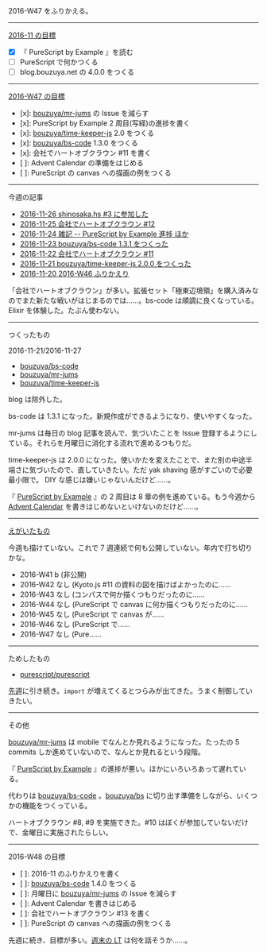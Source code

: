 2016-W47 をふりかえる。

-----

[2016-11 の目標][2016-10-31]

- [x] 『 PureScript by Example 』を読む
- [ ] PureScript で何かつくる
- [ ] blog.bouzuya.net の 4.0.0 をつくる

-----

[2016-W47 の目標][2016-11-20]

- [x]: [bouzuya/mr-jums][] の Issue を減らす
- [x]: PureScript by Example 2 周目(写経)の進捗を書く
- [x]: [bouzuya/time-keeper-js][] 2.0 をつくる
- [x]: [bouzuya/bs-code][] 1.3.0 をつくる
- [x]: 会社でハートオブクラウン #11 を書く
- [ ]: Advent Calendar の準備をはじめる
- [ ]: PureScript の canvas への描画の例をつくる

-----

今週の記事

- [2016-11-26 shinosaka.hs #3 に参加した][2016-11-26]
- [2016-11-25 会社でハートオブクラウン #12][2016-11-25]
- [2016-11-24 雑記 -- PureScript by Example 進捗 ほか][2016-11-24]
- [2016-11-23 bouzuya/bs-code 1.3.1 をつくった][2016-11-23]
- [2016-11-22 会社でハートオブクラウン #11][2016-11-22]
- [2016-11-21 bouzuya/time-keeper-js 2.0.0 をつくった][2016-11-21]
- [2016-11-20 2016-W46 ふりかえり][2016-11-20]

「会社でハートオブクラウン」が多い。拡張セット「極東辺境領」を購入済みなのでまた新たな戦いがはじまるのでは……。bs-code は順調に良くなっている。Elixir を体験した。たぶん使わない。

-----

つくったもの

2016-11-21/2016-11-27

- [bouzuya/bs-code][]
- [bouzuya/mr-jums][]
- [bouzuya/time-keeper-js][]

blog は除外した。

bs-code は 1.3.1 になった。新規作成ができるようになり、使いやすくなった。

mr-jums は毎日の blog 記事を読んで、気づいたことを Issue 登録するようにしている。それらを月曜日に消化する流れで進めるつもりだ。

time-keeper-js は 2.0.0 になった。使いかたを変えたことで、また別の中途半端さに気づいたので、直していきたい。ただ yak shaving 感がすごいので必要最小限で。 DIY な感じは嫌いじゃないんだけど……。

『 [PureScript by Example](https://leanpub.com/purescript/read) 』の 2 周目は 8 章の例を進めている。もう今週から [Advent Calendar](http://www.adventar.org/calendars/1494) を書きはじめないといけないのだけど……。

-----

[えがいたもの](http://floating-scrubland-79854.herokuapp.com/)

今週も描けていない。これで 7 週連続で何も公開していない。年内で打ち切りかな。

- 2016-W41 b (非公開)
- 2016-W42 なし (Kyoto.js #11 の資料の図を描けばよかったのに……
- 2016-W43 なし (コンパスで何か描くつもりだったのに……
- 2016-W44 なし (PureScript で canvas に何か描くつもりだったのに……
- 2016-W45 なし (PureScript で canvas が……
- 2016-W46 なし (PureScript で……
- 2016-W47 なし (Pure……

-----

ためしたもの

- [purescript/purescript][]

[先週][2016-11-20]に引き続き。`import` が増えてくるとつらみが出てきた。うまく制御していきたい。

-----

その他

[bouzuya/mr-jums][] は mobile でなんとか見れるようになった。たったの 5 commits しか進めていないので、なんとか見れるという段階。

『 [PureScript by Example](https://leanpub.com/purescript/read) 』の進捗が悪い。ほかにいろいろあって遅れている。

代わりは [bouzuya/bs-code][] 。[bouzuya/bs][] に切り出す準備をしながら、いくつかの機能をつくっている。

ハートオブクラウン #8, #9 を実施できた。#10 はぼくが参加していないだけで、金曜日に実施されたらしい。

-----

2016-W48 の目標

- [ ]: 2016-11 のふりかえりを書く
- [ ]: [bouzuya/bs-code][] 1.4.0 をつくる
- [ ]: 月曜日に [bouzuya/mr-jums][] の Issue を減らす
- [ ]: Advent Calendar を書きはじめる
- [ ]: 会社でハートオブクラウン #13 を書く
- [ ]: PureScript の canvas への描画の例をつくる

先週に続き、目標が多い。[週末の LT](https://kfug.connpass.com/event/42765/) は何を話そうか……。

[2016-10-31]: http://blog.bouzuya.net/2016/10/31/
[2016-11-20]: http://blog.bouzuya.net/2016/11/20/
[2016-11-21]: http://blog.bouzuya.net/2016/11/21/
[2016-11-22]: http://blog.bouzuya.net/2016/11/22/
[2016-11-23]: http://blog.bouzuya.net/2016/11/23/
[2016-11-24]: http://blog.bouzuya.net/2016/11/24/
[2016-11-25]: http://blog.bouzuya.net/2016/11/25/
[2016-11-26]: http://blog.bouzuya.net/2016/11/26/
[bouzuya/bs-code]: https://github.com/bouzuya/bs-code
[bouzuya/bs]: https://github.com/bouzuya/bs
[bouzuya/mr-jums]: https://github.com/bouzuya/mr-jums
[bouzuya/time-keeper-js]: https://github.com/bouzuya/time-keeper-js
[purescript/purescript]: https://github.com/purescript/purescript

